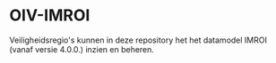 # OIV-IMROI
Veiligheidsregio's kunnen in deze repository het het datamodel IMROI (vanaf versie 4.0.0.) inzien en beheren.


